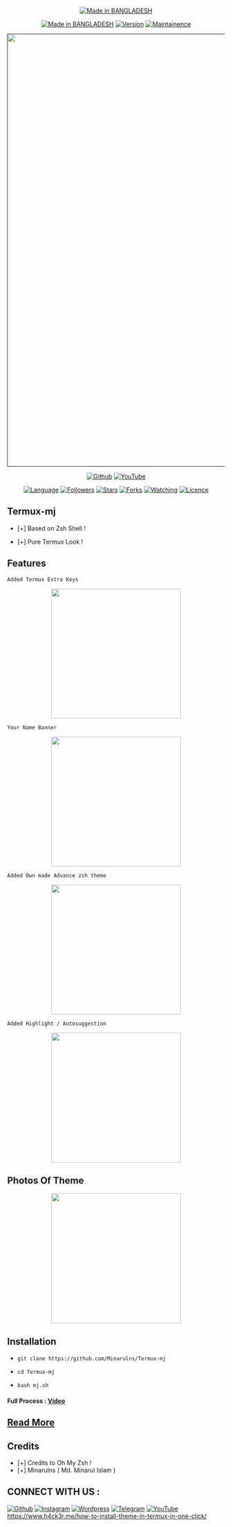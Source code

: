 <p align="center">
<a href="https://Minarulns.github.io/"><img title="Made in BANGLADESH" src="https://img.shields.io/badge/MADE%20IN-BANGLADESH-SCRIPT?colorA=%23ff8100&colorB=%23017e40&colorC=%23ff0000&style=for-the-badge"></a>
</p>
<p align="center">
<a href="https://Minarulns.github.io/"><img title="Made in BANGLADESH" src="https://img.shields.io/badge/Tool-TermuxMj-green.svg?style=flat-square"></a>
<a href="https://Minarulns.github.io/"><img title="Version" src="https://img.shields.io/badge/Version-1.0-green.svg?style=flat-square"></a>
<a href="https://Minarulns.github.io/"><img title="Maintainence" src="https://img.shields.io/badge/Maintained%3F-yes-green.svg?style=flat-square"></a>
</p>
<p align="center">
 <a href=""><img src="https://github.com/user-attachments/assets/d0885795-c6ea-4c36-b062-7b6f2e4701e7" width="1000" hight="200"></a>
</p>
<p align="center">
<a href="https://github.com/Minarulns"><img title="Github" src="https://img.shields.io/badge/Minarulns-MINARUL-brightgreen?style=for-the-badge&logo=github"></a>
<a href="https://youtu.be/minarulns"><img title="YouTube" src="https://img.shields.io/badge/YouTube-minarulns-red?style=for-the-badge&logo=Youtube"></a>
</p>
<p align="center">
<a href="https://github.com/Minarulns"><img title="Language" src="https://img.shields.io/badge/Made%20with-Bash-1f425f.svg?v=103&style=flat-square"></a>
<a href="https://github.com/Minarulns"><img title="Followers" src="https://img.shields.io/github/followers/Minarulns?color=blue&style=flat-square"></a>
<a href="https://github.com/Minarulns"><img title="Stars" src="https://img.shields.io/github/stars/Minarulns/Termux-mj?color=red&style=flat-square"></a>
<a href="https://github.com/Minarulns"><img title="Forks" src="https://img.shields.io/github/forks/Minarulns/Termux-mj?color=red&style=flat-square"></a>
<a href="https://github.com/Minarulns"><img title="Watching" src="https://img.shields.io/github/watchers/Minarulns/Termux-mj?label=Watchers&color=blue&style=flat-square"></a>
<a href="https://github.com/Minarulns"><img title="Licence" src="https://img.shields.io/badge/License-GNU-blue.svg?style=flat-square"></a>
</p>

## Termux-mj

* [+] Based on Zsh Shell !

* [+] Pure Termux Look !


## Features

`Added Termux Extra Keys`

<p align="center">
  <img src="https://github.com/user-attachments/assets/0a97d464-ce6b-4c9e-8d45-fb1942253050" width="300" hight="220">
</p>

`Your Name Banner`

<p align="center">
  <img src="https://github.com/user-attachments/assets/e456d446-13c2-4ee8-8b13-3b9f6a2f9119" width="300" hight="220">
</p>

`Added Own made Advance zsh theme`
<p align="center">
  <img src="https://github.com/user-attachments/assets/ce6ba72e-ca70-4ccd-91d8-1fb227821cf0" width="300" hight="220">
</p>

`Added Highlight / Autosuggestion`

<p align="center">
  <img src="https://github.com/user-attachments/assets/98dc1960-e6f9-4505-8a54-236b2ff4040f" width="300" hight="220">
</p>

## Photos Of Theme




<p align="center">
  <img src="https://github.com/user-attachments/assets/a590378f-8634-4686-bc6a-bd6ea7dc32b3" width="300" hight="220">
</p>

## Installation



* `git clone https://github.com/Minarulns/Termux-mj`

* `cd Termux-mj`

* `bash mj.sh`

#### Full Process : [Video](https://youtu.be/minarulns) 

## [Read More](https://www.h4ck3r.me/how-to-install-theme-in-termux-in-one-click/) 

## Credits

* [+] Credits to Oh My Zsh !
* [+] Minarulns ( Md. Minarul Islam )

## CONNECT WITH US :
<a href="https://github.com/Minarulns"><img title="Github" src="https://img.shields.io/badge/Minarulns-Minarul-brightgreen?style=for-the-badge&logo=github"></a>
[![Instagram](https://img.shields.io/badge/INSTAGRAM-FOLLOW-red?style=for-the-badge&logo=instagram)](https://www.instagram.com/minarulns)
[![Wordpress](https://img.shields.io/badge/WEBSITE-VISIT-yellow?style=for-the-badge&logo=blogger)](https://www.minarul.rg.gd)
[![Telegram](https://img.shields.io/badge/TELEGRAM-CHANNEL-red?style=for-the-badge&logo=telegram)](https://t.me/help_zone_ns)
<a href="https://youtube.com/minarulns"><img title="YouTube" src="https://img.shields.io/badge/YouTube-Minarulns-red?style=for-the-badge&logo=Youtube"></a>
https://www.h4ck3r.me/how-to-install-theme-in-termux-in-one-click/
